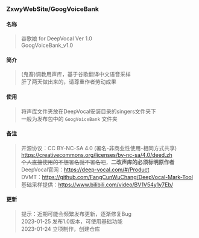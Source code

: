 ### ZxwyWebSite/GoogVoiceBank
#### 名称
> 谷歌娘 for DeepVocal Ver 1.0  
> GoogVoiceBank_v1.0
#### 简介
> (鬼畜)调教用声库，基于谷歌翻译中文语音采样  
> 肝了两天做出来的，请尊重作者劳动成果
#### 使用
> 将声库文件夹放在DeepVocal安装目录的singers文件夹下  
> 一般为发布包中的 `GoogVoiceBank` 文件夹
#### 备注
> 开源协议：CC BY-NC-SA 4.0  (署名-非商业性使用-相同方式共享)  
> https://creativecommons.org/licenses/by-nc-sa/4.0/deed.zh  
> ~~个人直接使用的不想署名就不署名吧~~，**二改声库的必须标明原作者**  
> DeepVocal官网：https://deep-vocal.com/#/Product  
> DVMT：https://github.com/FangCunWuChang/DeepVocal-Mark-Tool  
> 基础采样提供：https://www.bilibili.com/video/BV1V54y1y7Eb/
#### 更新
> 提示：近期可能会频繁发布更新，逐渐修复Bug  
> 2023-01-25 发布1.0版本，可使用基础功能  
> 2023-01-24 立项制作，创建仓库